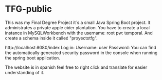# TFG-public

This was my Final Degree Project it`s a small Java Spring Boot project. It administrates a private apple cider plantation.
You have to create a local instance in MySQLWorkbench with the username: root pw: temporal. And create a schema inside it called "proyectotfg".


http://localhost:8080/index 
Log in:
Username: user
Password: You can find the automatically generated security password in the console when running the spring boot application.

The website is in spanish feel free to right click and translate for easier understanding of it.

